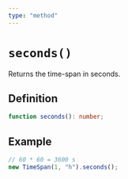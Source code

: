 ```yaml
---
type: "method"
---
```


# `seconds()`

Returns the time-span in seconds.

## Definition

```ts
function seconds(): number;
```

## Example

```ts
// 60 * 60 = 3600 s
new TimeSpan(1, "h").seconds();
```
